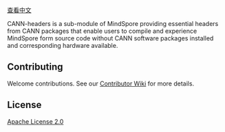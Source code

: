[查看中文](./README_CN.md)

CANN-headers is a sub-module of MindSpore providing essential headers from CANN packages that enable users to compile and experience MindSpore form source code without CANN software packages installed and corresponding hardware available.

## Contributing

Welcome contributions. See our [Contributor Wiki](https://gitee.com/mindspore/mindspore/blob/master/CONTRIBUTING.md) for more details.

## License

[Apache License 2.0](LICENSE)
